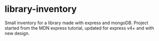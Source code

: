 # library-inventory

Small inventory for a library made with express and mongoDB.
Project started from the MDN express tutorial, updated for express v4+ and with new design.